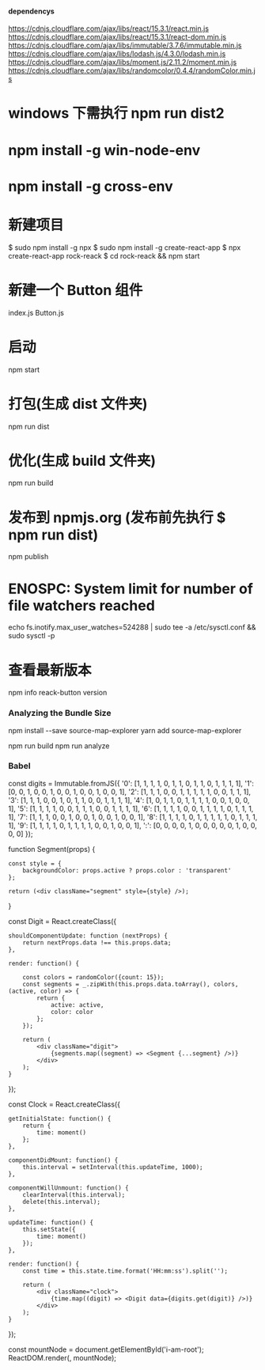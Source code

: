 #### dependencys
https://cdnjs.cloudflare.com/ajax/libs/react/15.3.1/react.min.js
https://cdnjs.cloudflare.com/ajax/libs/react/15.3.1/react-dom.min.js
https://cdnjs.cloudflare.com/ajax/libs/immutable/3.7.6/immutable.min.js
https://cdnjs.cloudflare.com/ajax/libs/lodash.js/4.3.0/lodash.min.js
https://cdnjs.cloudflare.com/ajax/libs/moment.js/2.11.2/moment.min.js
https://cdnjs.cloudflare.com/ajax/libs/randomcolor/0.4.4/randomColor.min.js


# windows 下需执行 npm run dist2
# npm install -g win-node-env
# npm install -g cross-env

# 新建项目
$ sudo npm install -g npx
$ sudo npm install -g create-react-app
$ npx create-react-app rock-reack
$ cd rock-reack && npm start 

# 新建一个 Button 组件
index.js Button.js

# 启动
npm start

# 打包(生成 dist 文件夹)
npm run dist

# 优化(生成 build 文件夹)
npm run build

# 发布到 npmjs.org (发布前先执行 $ npm run dist)
npm publish

# ENOSPC: System limit for number of file watchers reached
echo fs.inotify.max_user_watches=524288 | sudo tee -a /etc/sysctl.conf && sudo sysctl -p

# 查看最新版本
npm info reack-button version


### Analyzing the Bundle Size
npm install --save source-map-explorer
yarn add source-map-explorer

npm run build
npm run analyze





### Babel
const digits = Immutable.fromJS({
    '0': [1, 1, 1, 1, 0, 1, 1, 0, 1, 1, 0, 1, 1, 1, 1],
    '1': [0, 0, 1, 0, 0, 1, 0, 0, 1, 0, 0, 1, 0, 0, 1],
    '2': [1, 1, 1, 0, 0, 1, 1, 1, 1, 1, 0, 0, 1, 1, 1],
    '3': [1, 1, 1, 0, 0, 1, 0, 1, 1, 0, 0, 1, 1, 1, 1],
    '4': [1, 0, 1, 1, 0, 1, 1, 1, 1, 0, 0, 1, 0, 0, 1],
    '5': [1, 1, 1, 1, 0, 0, 1, 1, 1, 0, 0, 1, 1, 1, 1],
    '6': [1, 1, 1, 1, 0, 0, 1, 1, 1, 1, 0, 1, 1, 1, 1],
    '7': [1, 1, 1, 0, 0, 1, 0, 0, 1, 0, 0, 1, 0, 0, 1],
    '8': [1, 1, 1, 1, 0, 1, 1, 1, 1, 1, 0, 1, 1, 1, 1],
    '9': [1, 1, 1, 1, 0, 1, 1, 1, 1, 0, 0, 1, 0, 0, 1],
    ':': [0, 0, 0, 0, 1, 0, 0, 0, 0, 0, 1, 0, 0, 0, 0]
});

function Segment(props) {

    const style = {
        backgroundColor: props.active ? props.color : 'transparent'
    };

    return (<div className="segment" style={style} />);
}

const Digit = React.createClass({
    
    shouldComponentUpdate: function (nextProps) {
        return nextProps.data !== this.props.data;
    },

    render: function() {
        
        const colors = randomColor({count: 15});
        const segments = _.zipWith(this.props.data.toArray(), colors, (active, color) => {
            return {
                active: active,
                color: color
            };
        });
        
        return (
            <div className="digit">
                {segments.map((segment) => <Segment {...segment} />)}
            </div>
        );
    }
});

const Clock = React.createClass({
    
    getInitialState: function() {
        return {
            time: moment()
        };
    },
    
    componentDidMount: function() {
        this.interval = setInterval(this.updateTime, 1000);
    },
    
    componentWillUnmount: function() {
        clearInterval(this.interval);
        delete(this.interval);
    },
    
    updateTime: function() {
        this.setState({
            time: moment()
        });
    },
    
    render: function() {
        const time = this.state.time.format('HH:mm:ss').split('');
        
        return (
            <div className="clock">
                {time.map((digit) => <Digit data={digits.get(digit)} />)}
            </div>
        );
    }
});

const mountNode = document.getElementById('i-am-root');
ReactDOM.render(<Clock />, mountNode);

